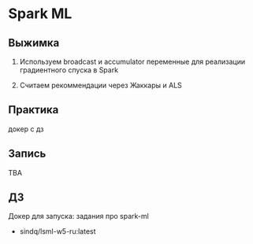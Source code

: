 # Spark ML

## Выжимка

1. Используем broadcast и accumulator переменные для реализации градиентного спуска в Spark

2. Считаем рекоммендации через Жаккары и ALS

## Практика

докер с дз

## Запись

TBA

## ДЗ

Докер для запуска:
задания про spark-ml

- sindq/lsml-w5-ru:latest